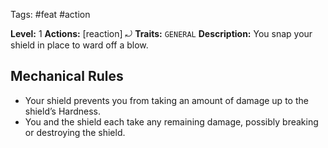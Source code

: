 Tags: #feat #action 

**Level:** 1
**Actions:** [reaction] ⤾
**Traits:** `GENERAL`
**Description:** You snap your shield in place to ward off a blow.

## Mechanical Rules

- Your shield prevents you from taking an amount of damage up to the shield’s Hardness.
- You and the shield each take any remaining damage, possibly breaking or destroying the shield.